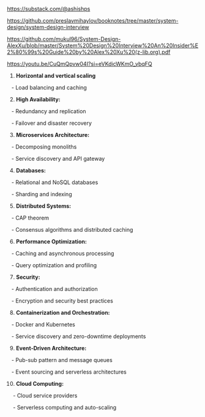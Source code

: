 https://substack.com/@ashishps

https://github.com/preslavmihaylov/booknotes/tree/master/system-design/system-design-interview

https://github.com/mukul96/System-Design-AlexXu/blob/master/System%20Design%20Interview%20An%20Insider%E2%80%99s%20Guide%20by%20Alex%20Xu%20(z-lib.org).pdf

https://youtu.be/CuQmQpvw04I?si=eVKdicWKmO_vbqFQ

1. **Horizontal and vertical scaling**

   - Load balancing and caching

2. **High Availability:**

   - Redundancy and replication

   - Failover and disaster recovery

3. **Microservices Architecture:**

   - Decomposing monoliths

   - Service discovery and API gateway

4. **Databases:**

   - Relational and NoSQL databases

   - Sharding and indexing

5. **Distributed Systems:**

   - CAP theorem

   - Consensus algorithms and distributed caching

6. **Performance Optimization:**

   - Caching and asynchronous processing

   - Query optimization and profiling

7. **Security:**

   - Authentication and authorization

   - Encryption and security best practices

8. **Containerization and Orchestration:**

   - Docker and Kubernetes

   - Service discovery and zero-downtime deployments

9. **Event-Driven Architecture:**

   - Pub-sub pattern and message queues

   - Event sourcing and serverless architectures

10. **Cloud Computing:**

    - Cloud service providers

    - Serverless computing and auto-scaling